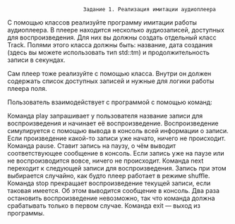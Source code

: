                             Задание 1. Реализация имитации аудиоплеера


С помощью классов реализуйте программу имитации работы аудиоплеера. В плеере находится несколько аудиозаписей, доступных для воспроизведения. Для них вы должны создать отдельный класс Track. Полями этого класса должны быть: название, дата создания (здесь вы можете использовать тип std::tm) и продолжительность записи в секундах.

Сам плеер тоже реализуйте с помощью класса. Внутри он должен содержать список доступных записей и нужные для логики работы плеера поля.

Пользователь взаимодействует с программой с помощью команд:

Команда play запрашивает у пользователя название записи для воспроизведения и начинает её воспроизведение. Воспроизведение симулируется с помощью вывода в консоль всей информации о записи. Если произведение какой-то записи уже начато, ничего не происходит.
Команда pause. Ставит запись на паузу, о чём выводит соответствующее сообщение в консоль. Если запись уже на паузе или не воспроизводится вовсе, ничего не происходит.
Команда next переходит к следующей записи для воспроизведения. Запись при этом выбирается случайно, как будто плеер работает в режиме shuffle.
Команда stop прекращает воспроизведение текущей записи, если таковая имеется. Об этом выводится сообщение в консоль. Два раза остановить воспроизведение невозможно, так что команда должна срабатывать только в первом случае.
Команда exit — выход из программы.
